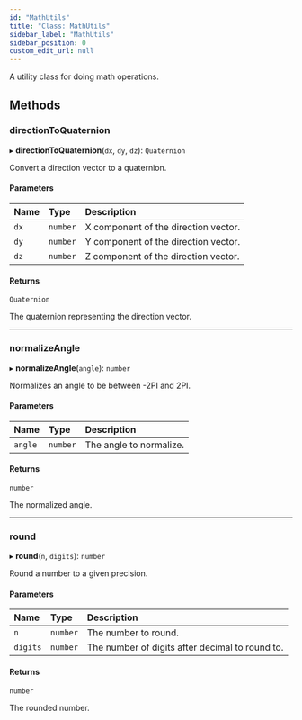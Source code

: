 ```yaml
---
id: "MathUtils"
title: "Class: MathUtils"
sidebar_label: "MathUtils"
sidebar_position: 0
custom_edit_url: null
---
```


A utility class for doing math operations.

## Methods

### directionToQuaternion

▸ **directionToQuaternion**(`dx`, `dy`, `dz`): `Quaternion`

Convert a direction vector to a quaternion.

#### Parameters

| Name | Type | Description |
| :------ | :------ | :------ |
| `dx` | `number` | X component of the direction vector. |
| `dy` | `number` | Y component of the direction vector. |
| `dz` | `number` | Z component of the direction vector. |

#### Returns

`Quaternion`

The quaternion representing the direction vector.

___

### normalizeAngle

▸ **normalizeAngle**(`angle`): `number`

Normalizes an angle to be between -2PI and 2PI.

#### Parameters

| Name | Type | Description |
| :------ | :------ | :------ |
| `angle` | `number` | The angle to normalize. |

#### Returns

`number`

The normalized angle.

___

### round

▸ **round**(`n`, `digits`): `number`

Round a number to a given precision.

#### Parameters

| Name | Type | Description |
| :------ | :------ | :------ |
| `n` | `number` | The number to round. |
| `digits` | `number` | The number of digits after decimal to round to. |

#### Returns

`number`

The rounded number.
